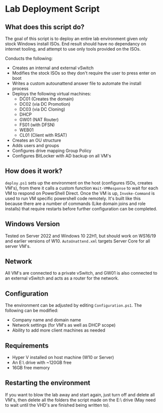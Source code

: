 # Lab Deployment Script
## What does this script do?
The goal of this script is to deploy an entire lab environment given only stock Windows install ISOs.
End result should have no dependancy on internet tooling, and attempt to use only tools provided on the ISOs.

Conducts the following:
- Creates an internal and external vSwitch
- Modifies the stock ISOs so they don't require the user to press enter on boot
- Writes a custom autounattend answer file to automate the install process
- Deploys the following virtual machines:
    - DC01 (Creates the domain)
    - DC02 (via DC Promotion)
    - DC03 (via DC Cloning)
    - DHCP
    - GW01 (NAT Router)
    - FS01 (with DFSN)
    - WEB01
    - CL01 (Client with RSAT)
- Creates an OU structure
- Adds users and groups
- Configures drive mapping Group Policy
- Configures BitLocker with AD backup on all VM's

## How does it work?
```deploy.ps1``` sets up the environment on the host (configures ISOs, creates VM's), from there it calls a custom function ```Wait-VMResponse``` to wait for each VM to respond on PowerShell Direct. Once the VM is up, ```Invoke-Command``` is used to run VM specific powershell code remotely.
It's built like this because there are a number of commands (Like domain joins and role installs) that require restarts before further configuration can be completed.

## Windows Version
Tested on Server 2022 and Windows 10 22H1, but should work on WS16/19 and earlier versions of W10.
```AutoUnattend.xml``` targets Server Core for all server VM's.

## Network
All VM's are connected to a private vSwitch, and GW01 is also connected to an external vSwitch and acts as a router for the network.

## Configuration
The environment can be adjusted by editing ```Configuration.ps1```. The following can be modified:
- Company name and domain name
- Network settings (for VM's as well as DHCP scope)
- Ability to add more client machines as needed

## Requirements
- Hyper V installed on host machine (W10 or Server)
- An E:\ drive with ~120GB free
- 16GB free memory

## Restarting the environment
If you want to blow the lab away and start again, just turn off and delete all VM's, then delete all the folders the script made on the E:\ drive (May need to wait until the VHD's are finished being written to).